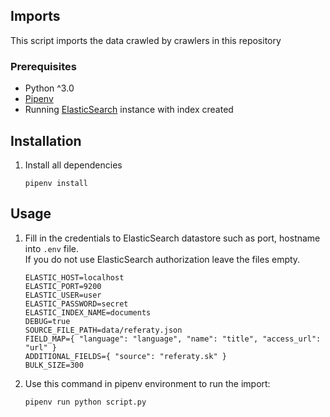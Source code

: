 ## Imports

This script imports the data crawled by crawlers in this repository

### Prerequisites

- Python ^3.0
- [Pipenv](https://pypi.org/project/pipenv/)
- Running [ElasticSearch](https://elastic.co) instance with index created

## Installation

1. Install all dependencies

    ```
    pipenv install
    ```

## Usage

1. Fill in the credentials to ElasticSearch datastore such as port, hostname into `.env` file. \
   If you do not use ElasticSearch authorization leave the files empty.
    ```
   ELASTIC_HOST=localhost
   ELASTIC_PORT=9200
   ELASTIC_USER=user
   ELASTIC_PASSWORD=secret
   ELASTIC_INDEX_NAME=documents
   DEBUG=true
   SOURCE_FILE_PATH=data/referaty.json
   FIELD_MAP={ "language": "language", "name": "title", "access_url": "url" }
   ADDITIONAL_FIELDS={ "source": "referaty.sk" }
   BULK_SIZE=300
    ```  

1. Use this command in pipenv environment to run the import:
    ```
    pipenv run python script.py
    ```




